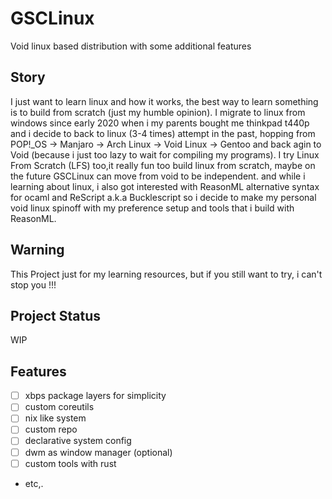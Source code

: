 # GSCLinux 
Void linux based distribution with some additional features

## Story
I just want to learn linux and how it works, the best way to learn something is to build from scratch (just my humble opinion). I migrate to linux from windows since
early 2020 when i my parents bought me thinkpad t440p and i decide to back to linux (3-4 times) attempt in the past, hopping from POP!_OS -> Manjaro -> Arch Linux
-> Void Linux -> Gentoo and back agin to Void (because i just too lazy to wait for compiling my programs). I try Linux From Scratch (LFS) too,it really fun too build 
linux from scratch, maybe on the future GSCLinux can move from void to be independent. and while i learning about linux, i also got interested with ReasonML alternative syntax for ocaml and ReScript a.k.a Bucklescript so i decide to make my personal void linux spinoff with my preference setup and tools that i build with ReasonML.

## Warning
This Project just for my learning resources, but if you still want to try, i can't stop you !!!

## Project Status
WIP


## Features
- [ ] xbps package layers for simplicity
- [ ] custom coreutils 
- [ ] nix like system
- [ ] custom repo
- [ ] declarative system config
- [ ] dwm as window manager (optional)
- [ ] custom tools with rust
- etc,.

